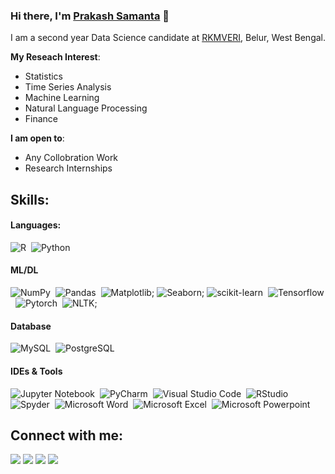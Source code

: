 ### Hi there, I'm [Prakash Samanta](https://prakashsamanta.github.io) 👋

I am a second year Data Science candidate at [RKMVERI](https://rkmvu.ac.in/), Belur, West Bengal.

**My Reseach Interest**:
- Statistics
- Time Series Analysis
- Machine Learning
- Natural Language Processing
- Finance

 **I am open to**:

- Any Collobration Work
- Research Internships

## Skills:

#### Languages:

![R](https://img.shields.io/badge/R-3070B3?style=for-the-badge&logo=java&logoColor=white)&nbsp;
![Python](https://img.shields.io/badge/Python-CBAB01?style=for-the-badge&logo=python&logoColor=white)&nbsp;

#### ML/DL

![NumPy](https://img.shields.io/badge/numpy-%23013243.svg?style=for-the-badge&logo=numpy&logoColor=white)&nbsp;
![Pandas](https://img.shields.io/badge/pandas-%23150458.svg?style=for-the-badge&logo=pandas&logoColor=white)&nbsp;
![Matplotlib](https://img.shields.io/badge/Matplotlib-%233F4F75.svg?style=for-the-badge&logo=plotly&logoColor=white);
![Seaborn](https://img.shields.io/badge/Seaborn-%D99208.svg?style=for-the-badge&logo=plotly&logoColor=white);
![scikit-learn](https://img.shields.io/badge/scikit--learn-%23F7931E.svg?style=for-the-badge&logo=scikit-learn&logoColor=white)&nbsp;
![Tensorflow](https://img.shields.io/badge/TensorFlow-FF6F00?style=for-the-badge&logo=tensorflow&logoColor=white)&nbsp;
![Pytorch](https://img.shields.io/badge/Pytorch-6955E2?style=for-the-badge&logo=tensorflow&logoColor=white)&nbsp;
![NLTK](https://img.shields.io/badge/NLTK-%EA7237.svg?style=for-the-badge&logo=plotly&logoColor=white);


#### Database

![MySQL](https://img.shields.io/badge/MySQL-00000F?style=for-the-badge&logo=mysql&logoColor=white)&nbsp;
![PostgreSQL](https://img.shields.io/badge/PostgreSQL-316192?style=for-the-badge&logo=postgresql&logoColor=white)&nbsp;


#### IDEs & Tools

![Jupyter Notebook](https://img.shields.io/badge/Jupyter%20Notebook-%23FA0F00.svg?style=for-the-badge&logo=jupyter&logoColor=white)&nbsp;
![PyCharm](https://img.shields.io/badge/Pycharm-143?style=for-the-badge&logo=pycharm&logoColor=black&color=black&labelColor=green)&nbsp;
![Visual Studio Code](https://img.shields.io/badge/Visual%20Studio%20Code-0078d7.svg?style=for-the-badge&logo=visual-studio-code&logoColor=white)&nbsp;
![RStudio](https://img.shields.io/badge/RStudio-9B468D.svg?style=for-the-badge&logo=visual-studio-code&logoColor=white)&nbsp;
![Spyder](https://img.shields.io/badge/Spyder-0078d7.svg?style=for-the-badge&logo=visual-studio-code&logoColor=white)&nbsp;
![Microsoft Word](https://img.shields.io/badge/Microsoft%20Word-D95117.svg?style=for-the-badge&logo=visual-studio-code&logoColor=white)&nbsp;
![Microsoft Excel](https://img.shields.io/badge/Microsoft%20Excel-B6CE55.svg?style=for-the-badge&logo=visual-studio-code&logoColor=white)&nbsp;
![Microsoft Powerpoint](https://img.shields.io/badge/Microsoft%20Powerpoint-475058.svg?style=for-the-badge&logo=visual-studio-code&logoColor=white)&nbsp;


## Connect with me:

<p align = "center">

[<img src="https://img.shields.io/badge/kaggle-%2312100E.svg?&style=for-the-badge&logo=kaggle&logoColor=white&color=black" />](https://www.kaggle.com/prakashsamanta)
[<img src ="https://img.shields.io/badge/website-%23.svg?&style=for-the-badge&logo=www&logoColor=white%22&color=black">](https://https://github.com/prakashsamanta/prakashsamanta.github.io)
[<img src="https://img.shields.io/badge/linkedin-%2312100E.svg?&style=for-the-badge&logo=linkedin&logoColor=white&color=black" />](https://www.linkedin.com/in/prakashsamanta/)
[<img src="https://img.shields.io/badge/medium-%2312100E.svg?&style=for-the-badge&logo=medium&logoColor=white&color=black" />](https://medium.com/@prakashsamanta)
</p>
